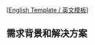 [[English Template / 英文模板](https://github.com/ant-design/ant-design-web3/blob/main/.github/PULL_REQUEST_TEMPLATE.md?plain=1)]

## 需求背景和解决方案

<!--
1. Git Commit Message 提交规范：由 [Angular's commit convention](https://github.com/conventional-changelog/conventional-changelog/tree/master/packages/conventional-changelog-angular) 提供.
2. 描述问题和场景。

## 🔗 相关 Issue

<!--
1. 描述相关需求的来源，如相关的 issue 讨论链接。
2. 例如 close #xxxx、 fix #xxxx
-->
